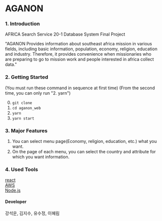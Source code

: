 # AGANON
 
### 1. Introduction
 
AFRICA Search Service 
20-1 Database System Final Project 

"AGANON Provides information about southeast africa mission in various fields, including basic information, population, economy, religion, education and industry. Therefore, it provides convenience when missionaries who are preparing to go to mission work and people interested in africa collect data."

 
 
### 2. Getting Started 
(You must run these command in sequence at first time)
(From the second time, you can only run "2. yarn")

0. `git clone`
1. `cd aganon_web`
2. `yarn`
3. `yarn start`
 
 
### 3. Major Features
1. You can select menu page(Economy, religion, education, etc.) what you want.
2. On the page of each menu, you can select the country and attribute for which you want information.

 
### 4. Used Tools

[react](https://ko.reactjs.org/)  
[AWS](https://aws.amazon.com/ko/)  
[Node.js](https://nodejs.org/ko/) 
 
 
 
#### Developer

강석운, 김지수, 유수정, 이혜림
